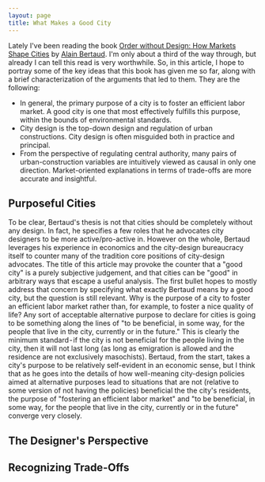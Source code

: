 ```yaml
---
layout: page
title: What Makes a Good City
---
```


Lately I've been reading the book [Order without Design: How Markets Shape Cities](https://www.goodreads.com/book/show/39644188-order-without-design) by [Alain Bertaud](https://www.goodreads.com/author/show/1264012.Alain_Bertaud). I'm only about a third of the way through, but already I can tell this read is very worthwhile. So, in this article, I hope to portray some of the key ideas that this book has given me so far, along with a brief characterization of the arguments that led to them. They are the following:

- In general, the primary purpose of a city is to foster an efficient labor market. A good city is one that most effectively fulfills this purpose, within the bounds of environmental standards.
- City design is the top-down design and regulation of urban constructions. City design is often misguided both in practice and principal.
- From the perspective of regulating central authority, many pairs of urban-construction variables are intuitively viewed as causal in only one direction. Market-oriented explanations in terms of trade-offs are more accurate and insightful.

## Purposeful Cities

To be clear, Bertaud's thesis is not that cities should be completely without any design. In fact, he specifies a few roles that he advocates city designers to be more active/pro-active in. However on the whole, Bertaud leverages his experience in economics and the city-design bureaucracy itself to counter many of the tradition core positions of city-design advocates.
The title of this article may provoke the counter that a "good city" is a purely subjective judgement, and that cities can be "good" in arbitrary ways that escape a useful analysis. The first bullet hopes to mostly address that concern by specifying what exactly Bertaud means by a good city, but the question is still relevant. Why is the purpose of a city to foster an efficient labor market rather than, for example, to foster a nice quality of life?
Any sort of acceptable alternative purpose to declare for cities is going to be something along the lines of "to be beneficial, in some way, for the people that live in the city, currently or in the future." This is clearly the minimum standard - if the city is not beneficial for the people living in the city, then it will not last long (as long as emigration is allowed and the residence are not exclusively masochists). Bertaud, from the start, takes a city's purpose to be relatively self-evident in an economic sense, but I think that as he goes into the details of how well-meaning city-design policies aimed at alternative purposes lead to situations that are not (relative to some version of not having the policies) beneficial the the city's residents, the purpose of "fostering an efficient labor market" and "to be beneficial, in some way, for the people that live in the city, currently or in the future" converge very closely.

## The Designer's Perspective

## Recognizing Trade-Offs
